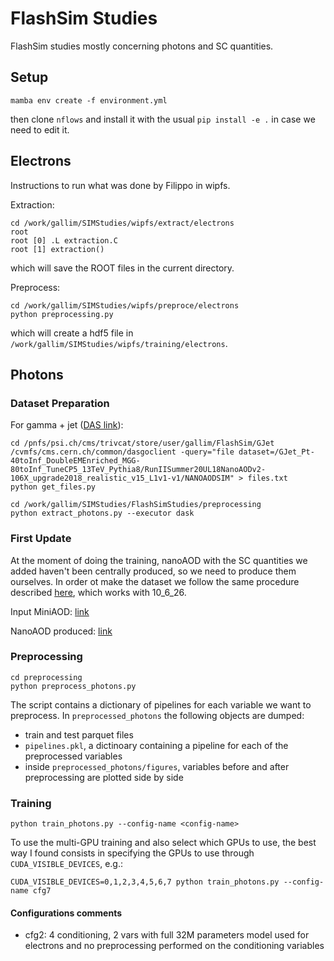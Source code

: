 # FlashSim Studies 

FlashSim studies mostly concerning photons and SC quantities.

## Setup

```
mamba env create -f environment.yml
```

then clone ```nflows``` and install it with the usual ```pip install -e .``` in case we need to edit it.

## Electrons

Instructions to run what was done by Filippo in wipfs.

Extraction:

```
cd /work/gallim/SIMStudies/wipfs/extract/electrons
root 
root [0] .L extraction.C
root [1] extraction()
```
which will save the ROOT files in the current directory.

Preprocess:
```
cd /work/gallim/SIMStudies/wipfs/preproce/electrons
python preprocessing.py
```
which will create a hdf5 file in ```/work/gallim/SIMStudies/wipfs/training/electrons```.

## Photons

### Dataset Preparation

For gamma + jet ([DAS link](https://cmsweb.cern.ch/das/request?view=list&limit=50&instance=prod%2Fglobal&input=dataset%3D%2FGJet_Pt-40toInf_DoubleEMEnriched_MGG-80toInf_TuneCP5_13TeV_Pythia8%2FRunIISummer20UL18NanoAODv2-106X_upgrade2018_realistic_v15_L1v1-v1%2FNANOAODSIM)):

```
cd /pnfs/psi.ch/cms/trivcat/store/user/gallim/FlashSim/GJet
/cvmfs/cms.cern.ch/common/dasgoclient -query="file dataset=/GJet_Pt-40toInf_DoubleEMEnriched_MGG-80toInf_TuneCP5_13TeV_Pythia8/RunIISummer20UL18NanoAODv2-106X_upgrade2018_realistic_v15_L1v1-v1/NANOAODSIM" > files.txt
python get_files.py

cd /work/gallim/SIMStudies/FlashSimStudies/preprocessing
python extract_photons.py --executor dask
```

### First Update

At the moment of doing the training, nanoAOD with the SC quantities we added haven't been centrally produced, so we need to produce them ourselves. In order ot make the dataset we follow the same procedure described [here](https://gist.github.com/maxgalli/0886ec4290672ecf57031ac969c4ade5), which works with 10_6_26. 

Input MiniAOD: [link](https://cmsweb.cern.ch/das/request?view=list&limit=50&instance=prod%2Fglobal&input=dataset%3D%2FGJet_Pt-40toInf_DoubleEMEnriched_MGG-80toInf_TuneCP5_13TeV_Pythia8%2FRunIISummer20UL18MiniAOD-106X_upgrade2018_realistic_v11_L1v1-v3%2FMINIAODSIM)

NanoAOD produced: [link](https://cmsweb.cern.ch/das/request?input=dataset%3D%2FGJet_Pt-40toInf_DoubleEMEnriched_MGG-80toInf_TuneCP5_13TeV_Pythia8%2Fgallim-crab_FlashSimPhotonSample-ee6432161e5c185bb80950ddbb7162c0%2FUSER&instance=prod/phys03)

### Preprocessing

```
cd preprocessing 
python preprocess_photons.py
```

The script contains a dictionary of pipelines for each variable we want to preprocess. In ```preprocessed_photons``` the following objects are dumped:
- train and test parquet files
- ```pipelines.pkl```, a dictinoary containing a pipeline for each of the preprocessed variables
- inside ```preprocessed_photons/figures```, variables before and after preprocessing are plotted side by side

### Training

```
python train_photons.py --config-name <config-name>
```

To use the multi-GPU training and also select which GPUs to use, the best way I found consists in specifying the GPUs to use through ```CUDA_VISIBLE_DEVICES```, e.g.:

```
CUDA_VISIBLE_DEVICES=0,1,2,3,4,5,6,7 python train_photons.py --config-name cfg7
```

#### Configurations comments

- cfg2: 4 conditioning, 2 vars with full 32M parameters model used for electrons and no preprocessing performed on the conditioning variables
